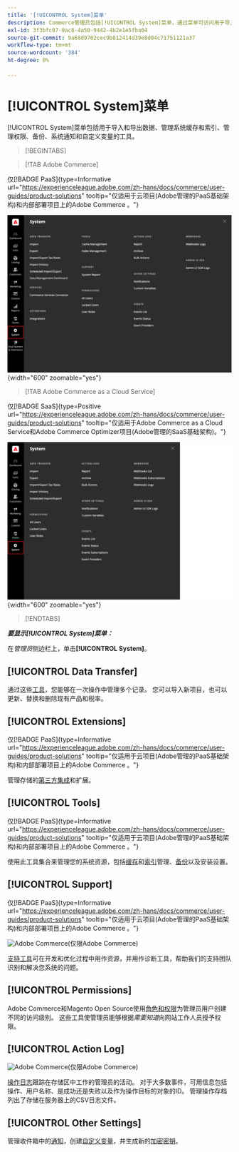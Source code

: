 ```yaml
---
title: '[!UICONTROL System]菜单'
description: Commerce管理员包括[!UICONTROL System]菜单，通过菜单可访问用于导入和导出数据、系统缓存和索引管理、管理员访问权限管理、备份、系统通知以及自定义变量的工具。
exl-id: 3f3bfc07-0ac8-4a50-9442-4b2e1e5fba04
source-git-commit: 9a68d9702cec9b812414d39e8d04c71751121a37
workflow-type: tm+mt
source-wordcount: '384'
ht-degree: 0%

---
```


# [!UICONTROL System]菜单

[!UICONTROL System]菜单包括用于导入和导出数据、管理系统缓存和索引、管理权限、备份、系统通知和自定义变量的工具。

>[!BEGINTABS]

>[!TAB Adobe Commerce]

仅[!BADGE PaaS]{type=Informative url="https://experienceleague.adobe.com/zh-hans/docs/commerce/user-guides/product-solutions" tooltip="仅适用于云项目(Adobe管理的PaaS基础架构)和内部部署项目上的Adobe Commerce 。"}

![系统菜单](./assets/system-menu.png){width="600" zoomable="yes"}

>[!TAB Adobe Commerce as a Cloud Service]

仅[!BADGE SaaS]{type=Positive url="https://experienceleague.adobe.com/zh-hans/docs/commerce/user-guides/product-solutions" tooltip="仅适用于Adobe Commerce as a Cloud Service和Adobe Commerce Optimizer项目(Adobe管理的SaaS基础架构)。"}

![系统菜单](./assets/system-menu-accs.png){width="600" zoomable="yes"}

>[!ENDTABS]

**_要显示[!UICONTROL System]菜单：_**

在&#x200B;_管理员_&#x200B;侧边栏上，单击&#x200B;**[!UICONTROL System]**。

## [!UICONTROL Data Transfer]

通过这些[工具](data-transfer.md)，您能够在一次操作中管理多个记录。 您可以导入新项目，也可以更新、替换和删除现有产品和税率。

## [!UICONTROL Extensions]

仅[!BADGE PaaS]{type=Informative url="https://experienceleague.adobe.com/zh-hans/docs/commerce/user-guides/product-solutions" tooltip="仅适用于云项目(Adobe管理的PaaS基础架构)和内部部署项目上的Adobe Commerce 。"}

管理存储的[第三方集成](integrations.md)和扩展。

## [!UICONTROL Tools]

仅[!BADGE PaaS]{type=Informative url="https://experienceleague.adobe.com/zh-hans/docs/commerce/user-guides/product-solutions" tooltip="仅适用于云项目(Adobe管理的PaaS基础架构)和内部部署项目上的Adobe Commerce 。"}

使用此工具集合来管理您的系统资源，包括[缓存](cache-management.md)和[索引](index-management.md)管理、[备份](backups.md)以及安装设置。

## [!UICONTROL Support]

仅[!BADGE PaaS]{type=Informative url="https://experienceleague.adobe.com/zh-hans/docs/commerce/user-guides/product-solutions" tooltip="仅适用于云项目(Adobe管理的PaaS基础架构)和内部部署项目上的Adobe Commerce 。"}

![Adobe Commerce](../assets/adobe-logo.svg)(仅限Adobe Commerce)

[支持工具](support.md)可在开发和优化过程中用作资源，并用作诊断工具，帮助我们的支持团队识别和解决您系统的问题。

## [!UICONTROL Permissions]

Adobe Commerce和Magento Open Source使用[角色和权限](permissions.md)为管理员用户创建不同的访问级别。 这些工具使管理员能够根据&#x200B;_需要知道_&#x200B;向网站工作人员授予权限。

## [!UICONTROL Action Log]

![Adobe Commerce](../assets/adobe-logo.svg)(仅限Adobe Commerce)

[操作日志](action-log.md)跟踪在存储区中工作的管理员的活动。 对于大多数事件，可用信息包括操作、用户名称、是成功还是失败以及作为操作目标的对象的ID。 管理操作存档列出了存储在服务器上的CSV日志文件。

## [!UICONTROL Other Settings]

管理收件箱中的[通知](notifications.md)，创建[自定义变量](variables-custom.md)，并生成新的[加密密钥](encryption-key.md)。
